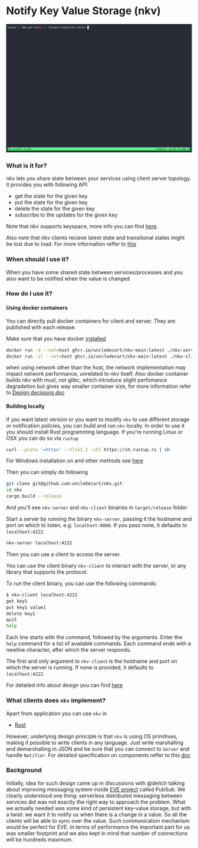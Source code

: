 # Notify Key Value Storage (nkv)

![demo](./imgs/demo.gif)

### What is it for? 
nkv lets you share state between your services using client server topology. 
it provides you with following API:

- get the state for the given key
- put the state for the given key
- delete the state for the given key
- subscribe to the updates for the given key

Note that nkv supports keyspace, more info you can find [here](./docs/KEYSPACE.md). 

Also note that nkv clients recieve latest state and transitional states might be lost due to load.
For more information reffer to [this](./docs/DESIGN_DECISIONS.md)

### When should I use it?
When you have some shared state between services/processes and you also want to be notified when the value is changed

### How do I use it?

#### Using docker containers

You can directly pull docker containers for client and server. They are published with each release:

Make sure that you have docker [installed](https://docs.docker.com/engine/install/)

```sh
docker run -d --net=host ghcr.io/uncledecart/nkv-main:latest ./nkv-server "0.0.0.0:4222"
docker run -it --net=host ghcr.io/uncledecart/nkv-main:latest ./nkv-client "4222"
```

when using network other than the host, the network implementation may impact network performance, unrelated to nkv itself.
Also docker container builds nkv with musl, not glibc, which introduce slight perfomance degradation but gives way
smaller container size, for more information refer to [Design decisions doc](./docs/DESIGN_DECISIONS.md)

#### Building locally

If you want latest version or you want to modify `nkv` to use different storage or notification policies,
you can build and run `nkv` locally. In order to use it you should install Rust programming language.
If you're running Linux or OSX you can do so via `rustup`

```sh
curl --proto '=https' --tlsv1.2 -sSf https://sh.rustup.rs | sh
```

For Windows installation on and other methods see [here](https://forge.rust-lang.org/infra/other-installation-methods.html)

Then you can simply do following

```sh
git clone git@github.com:uncleDecart/nkv.git
cd nkv
cargo build --release
```

And you'll see `nkv-server` and `nkv-client` binaries in `target/release` folder

Start a server by running the binary `nkv-server`, passing it the hostname and port on which to listen,
e.g. `localhost:8000`. If you pass none, it defaults to `localhost:4222`. 

```sh
nkv-server localhost:4222
```

Then you can use a client to access the server.

You can use the client binary `nkv-client` to interact with the server, or any library that supports the
protocol.

To run the client binary, you can use the following commands:

```sh
$ nkv-client localhost:4222
get key1
put key1 value1
delete key1
quit
help
```

Each line starts with the command, followed by the arguments. Enter the `help` command
for a list of available commands. Each command ends with a newline character, after which the server
responds.

The first and only argument to `nkv-client` is the hostname and port on which the server is running.
If none is provided, it defaults to `localhost:4222`.

For detailed info about design you can find [here](./docs/DESIGN.md)

### What clients does `nkv` implement?

Apart from application you can use `nkv` in

- [Rust](./docs/CODING_RUST.md)

 However, underlying design principle is that `nkv` is using OS primitives, making it possible to write clients in any language. Just write marshalling and demarshalling in JSON and be sure that you can connect to `Server` and handle `Notifier`. For detailed specification on components reffer to this [doc](./docs/DESIGN.md)

### Background

Initially, idea for such design came up in discussions with @deitch talking about improving messaging
system inside [EVE project](https://github.com/lf-edge/eve) called PubSub. We clearly understood one thing:
serverless distributed messaging between services did was not exactly the right way to approach the problem.
What we actually needed was some kind of persistent key-value storage, but with a twist: we want it to notify us when 
there is a change in a value. So all the clients will be able to sync over the value.
Such communication mechanism would be perfect for EVE. In terms of performance the important part for us was
smaller footprint and we also kept in mind that number of connections will be hundreds maximum.

